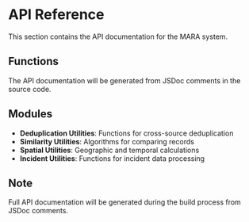 # API Reference

This section contains the API documentation for the MARA system.

## Functions

The API documentation will be generated from JSDoc comments in the source code.

## Modules

- **Deduplication Utilities**: Functions for cross-source deduplication
- **Similarity Utilities**: Algorithms for comparing records
- **Spatial Utilities**: Geographic and temporal calculations
- **Incident Utilities**: Functions for incident data processing

## Note

Full API documentation will be generated during the build process from JSDoc comments.